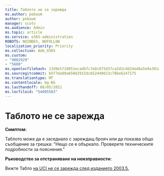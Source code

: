 ```yaml
---
title: Таблото не се зарежда
ms.author: pebaum
author: pebaum
manager: scotv
ms.audience: Admin
ms.topic: article
ms.service: o365-administration
ROBOTS: NOINDEX, NOFOLLOW
localization_priority: Priority
ms.collection: Adm_O365
ms.custom:
- "9002929"
- "5608"
ms.openlocfilehash: 13d9e5718051ecadbfc7e8c875d37ca2d2cdd24e48a5e9a391d578aa7c3cc2d2
ms.sourcegitcommit: b5f7da89a650d2915dc652449623c78be6247175
ms.translationtype: MT
ms.contentlocale: bg-BG
ms.lasthandoff: 08/05/2021
ms.locfileid: "54005583"
---
```

# <a name="dashboard-not-loading"></a>Таблото не се зарежда

**Симптом:**

Таблото може да е заседнало с зареждащ брояч или да показва общо съобщение за грешка: "Нещо се е объркало. Проверете техническите подробности за пояснения."

**Ръководство за отстраняване на неизправности:**

Вижте Табло [на UCI не се зарежда след изданието 2003.5.](https://support.microsoft.com/help/4558635/uci-dashboard-not-loading-after-the-2003-5-release)
